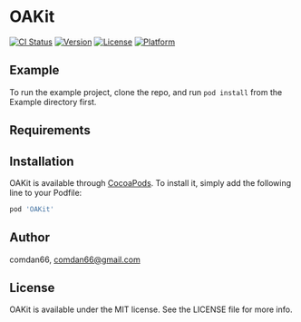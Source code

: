 # OAKit

[![CI Status](https://img.shields.io/travis/comdan66/OAKit.svg?style=flat)](https://travis-ci.org/comdan66/OAKit)
[![Version](https://img.shields.io/cocoapods/v/OAKit.svg?style=flat)](https://cocoapods.org/pods/OAKit)
[![License](https://img.shields.io/cocoapods/l/OAKit.svg?style=flat)](https://cocoapods.org/pods/OAKit)
[![Platform](https://img.shields.io/cocoapods/p/OAKit.svg?style=flat)](https://cocoapods.org/pods/OAKit)

## Example

To run the example project, clone the repo, and run `pod install` from the Example directory first.

## Requirements

## Installation

OAKit is available through [CocoaPods](https://cocoapods.org). To install
it, simply add the following line to your Podfile:

```ruby
pod 'OAKit'
```

## Author

comdan66, comdan66@gmail.com

## License

OAKit is available under the MIT license. See the LICENSE file for more info.
